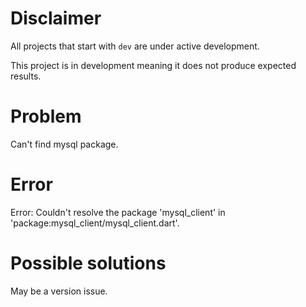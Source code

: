 # Disclaimer
All projects that start with `dev`
are under active development.

This project is in development meaning
it does not produce expected results.

# Problem
Can't find mysql package.

# Error
Error: Couldn't resolve the package 'mysql_client' in 'package:mysql_client/mysql_client.dart'.

# Possible solutions
May be a version issue.